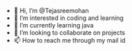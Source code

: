 - 👋 Hi, I’m @Tejasreemohan
- 👀 I’m interested in coding and learning 
- 🌱 I’m currently learning java
- 💞️ I’m looking to collaborate on projects
- 📫 How to reach me through my mail id

<!---
Tejasreemohan/Tejasreemohan is a ✨ special ✨ repository because its `README.md` (this file) appears on your GitHub profile.
You can click the Preview link to take a look at your changes.
--->

